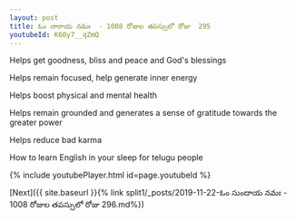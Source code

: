 ```yaml
---
layout: post
title: ఓం నారాయ నమః  - 1008 రోజుల తపస్సులో రోజు  295
youtubeId: K60y7__qZmQ
---
```

 
 
Helps get goodness, bliss and peace and God's blessings
 
Helps remain focused, help generate inner energy 
 
Helps boost physical and mental health 
 
Helps remain grounded and generates a sense of gratitude towards the greater power 
 
Helps reduce bad karma
 
How to learn English in your sleep for telugu people
 
 
 
 


{% include youtubePlayer.html id=page.youtubeId %}
 
[Next]({{ site.baseurl }}{% link split1/_posts/2019-11-22-ఓం సుందాయ నమః  - 1008 రోజుల తపస్సులో రోజు  296.md%})
 
